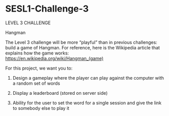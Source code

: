 # SESL1-Challenge-3

LEVEL 3 CHALLENGE

Hangman

The Level 3 challenge will be more “playful” than in previous challenges: build a game of Hangman. For reference, here is the Wikipedia article that explains how the game works: https://en.wikipedia.org/wiki/Hangman_(game)

For this project, we want you to:

1. Design a gameplay where the player can play against the computer with a random set of words

2. Display a leaderboard (stored on server side)

3. Ability for the user to set the word for a single session and give the link to somebody else to play it
